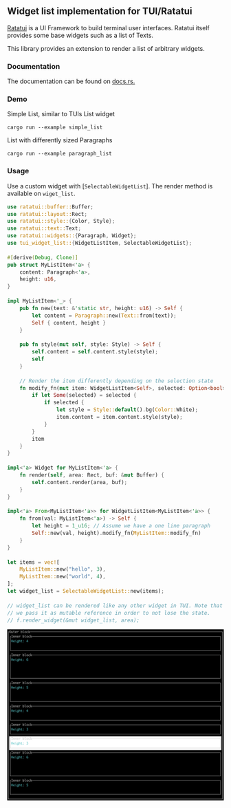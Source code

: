 ## Widget list implementation for TUI/Ratatui


[Ratatui](https://github.com/tui-rs-revival/ratatui) is a UI Framework to build terminal user interfaces. Ratatui itself provides
some base widgets such as a list of Texts.

This library provides an extension to render a list of arbitrary widgets.


### Documentation

The documentation can be found on [docs.rs.](https://docs.rs/tui-widget-list)

### Demo
Simple List, similar to TUIs List widget
```
cargo run --example simple_list
```

List with differently sized Paragraphs
```
cargo run --example paragraph_list
```

### Usage
Use a custom widget with [`SelectableWidgetList`]. The render method is
available on `wiget_list`.

```rust
use ratatui::buffer::Buffer;
use ratatui::layout::Rect;
use ratatui::style::{Color, Style};
use ratatui::text::Text;
use ratatui::widgets::{Paragraph, Widget};
use tui_widget_list::{WidgetListItem, SelectableWidgetList};

#[derive(Debug, Clone)]
pub struct MyListItem<'a> {
    content: Paragraph<'a>,
    height: u16,
}

impl MyListItem<'_> {
    pub fn new(text: &'static str, height: u16) -> Self {
        let content = Paragraph::new(Text::from(text));
        Self { content, height }
    }

    pub fn style(mut self, style: Style) -> Self {
        self.content = self.content.style(style);
        self
    }

    // Render the item differently depending on the selection state
    fn modify_fn(mut item: WidgetListItem<Self>, selected: Option<bool>) -> WidgetListItem<Self> {
        if let Some(selected) = selected {
            if selected {
                let style = Style::default().bg(Color::White);
                item.content = item.content.style(style);
            }
        }
        item
    }
}

impl<'a> Widget for MyListItem<'a> {
    fn render(self, area: Rect, buf: &mut Buffer) {
        self.content.render(area, buf);
    }
}

impl<'a> From<MyListItem<'a>> for WidgetListItem<MyListItem<'a>> {
    fn from(val: MyListItem<'a>) -> Self {
        let height = 1_u16; // Assume we have a one line paragraph
        Self::new(val, height).modify_fn(MyListItem::modify_fn)
    }
}

let items = vec![
    MyListItem::new("hello", 3),
    MyListItem::new("world", 4),
];
let widget_list = SelectableWidgetList::new(items);

// widget_list can be rendered like any other widget in TUI. Note that
// we pass it as mutable reference in order to not lose the state.
// f.render_widget(&mut widget_list, area);
```

![](img/screenshot.png)

